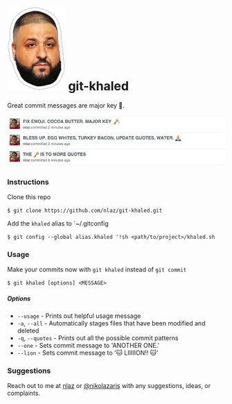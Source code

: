 # ![DJ KHALED](https://github.com/nlaz/git-khaled/blob/master/assets/logo.png) git-khaled

Great commit messages are major key :key:. 

![Example](https://github.com/nlaz/git-khaled/blob/master/assets/example.jpg)

### Instructions
 Clone this repo
```
$ git clone https://github.com/nlaz/git-khaled.git
```
Add the `khaled` alias to `~/.gitconfig
```
$ git config --global alias.khaled '!sh <path/to/project>/khaled.sh
```

### Usage
Make your commits now with `git khaled` instead of `git commit`
```
$ git khaled [options] <MESSAGE>
```
##### Options
 - `--usage` -  Prints out helpful usage message
 - `-a`, `--all` - Automatically stages files that have been modified and deleted
 - `-q`, `--quotes` - Prints out all the possible commit patterns
 - `--one` - Sets commit message to 'ANOTHER ONE.'
 - `--lion` - Sets commit message to ':cat: LIIIIION!! :cat:'

### Suggestions
Reach out to me at [nlaz](https://github.com/nlaz) or [@nikolazaris](https://twitter.com/nikolazaris) with any suggestions, ideas, or complaints.